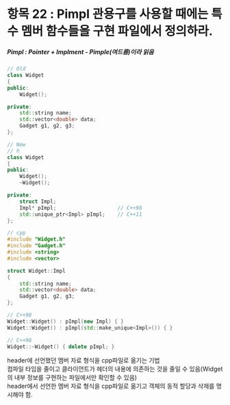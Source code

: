 # 항목 22 : Pimpl 관용구를 사용할 때에는 특수 멤버 함수들을 구현 파일에서 정의하라.
##### Pimpl : Pointer + Implment - Pimple(여드름)이라 읽음

```cpp
// Old
class Widget
{
public:
    Widget();

private:
    std::string name;
    std::vector<double> data;
    Gadget g1, g2, g3;
};

// New
// h
class Widget
{
public:
    Widget();
    ~Widget();

private:
    struct Impl;
    Impl* pImpl;                    // C++98
    std::unique_ptr<Impl> pImpl;    // C++11
};

// cpp
#include "Widget.h"
#include "Gadget.h"
#include <string>
#include <vector>

struct Widget::Impl
{
    std::string name;
    std::vector<double> data;
    Gadget g1, g2, g3;
};

// C++98
Widget::Widget() : pImpl(new Impl) { }
Widget::Widget() : pImpl(std::make_unique<Impl>()) { }

// C++98
Widget::~Widget() { delete pImpl; }
```
header에 선언했던 멤버 자료 형식을 cpp파일로 옮기는 기법
<br>
컴파일 타임을 줄이고 클라이언트가 헤더의 내용에 의존하는 것을 줄일 수 있음(Widget의 내부 정보를 구현하는 파일에서만 확인할 수 있음)
<br>
header에서 선언한 멤버 자료 형식을 cpp파일로 옮기고 객체의 동적 할당과 삭제를 명시해야 함.